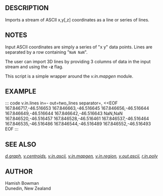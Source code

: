 ## DESCRIPTION

Imports a stream of ASCII x,y\[,z\] coordinates as a line or series of
lines.

## NOTES

Input ASCII coordinates are simply a series of \"x y\" data points.
Lines are separated by a row containing \"`NaN NaN`\".

The user can import 3D lines by providing 3 columns of data in the input
stream and using the **-z** flag.

This script is a simple wrapper around the *v.in.mapgen* module.

## EXAMPLE

::: code
    v.in.lines in=- out=two_lines separator=, <<EOF
    167.846717,-46.516653
    167.846663,-46.516645
    167.846656,-46.516644
    167.846649,-46.516644
    167.846642,-46.516643
    NaN,NaN
    167.846520,-46.516457
    167.846528,-46.516461
    167.846537,-46.516464
    167.846535,-46.516486
    167.846544,-46.516489
    167.846552,-46.516493
    EOF
:::

## SEE ALSO

*[d.graph](d.graph.html), [v.centroids](v.centroids.html),
[v.in.ascii](v.in.ascii.html), [v.in.mapgen](v.in.mapgen.html),
[v.in.region](v.in.region.html), [v.out.ascii](v.out.ascii.html),
[r.in.poly](r.in.poly.html)*

## AUTHOR

Hamish Bowman\
Dunedin, New Zealand
